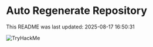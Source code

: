 # Auto Regenerate Repository

This README was last updated: 2025-08-17 16:50:31

 ![TryHackMe](https://tryhackme.com/badge/533634)